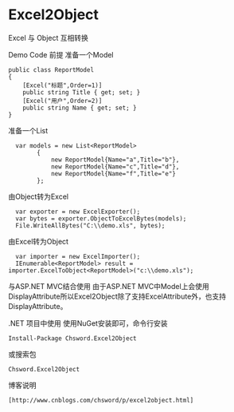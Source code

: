 Excel2Object
============

Excel 与 Object 互相转换


Demo Code
前提
准备一个Model

    public class ReportModel
    {
        [Excel("标题",Order=1)]
        public string Title { get; set; }
        [Excel("用户",Order=2)]
        public string Name { get; set; }
    }

准备一个List

      var models = new List<ReportModel>
            {
                new ReportModel{Name="a",Title="b"},
                new ReportModel{Name="c",Title="d"},
                new ReportModel{Name="f",Title="e"}
            };

由Object转为Excel

      var exporter = new ExcelExporter();
      var bytes = exporter.ObjectToExcelBytes(models);
      File.WriteAllBytes("C:\\demo.xls", bytes);

由Excel转为Object

      var importer = new ExcelImporter();
      IEnumerable<ReportModel> result = importer.ExcelToObject<ReportModel>("c:\\demo.xls");
      
与ASP.NET MVC结合使用
      由于ASP.NET MVC中Model上会使用DisplayAttribute所以Excel2Object除了支持ExcelAttribute外，也支持DisplayAttribute。
            
.NET 项目中使用
  使用NuGet安装即可，命令行安装
    
    Install-Package Chsword.Excel2Object
    
  或搜索包
    
    Chsword.Excel2Object

博客说明

    [http://www.cnblogs.com/chsword/p/excel2object.html]
    
    
    
